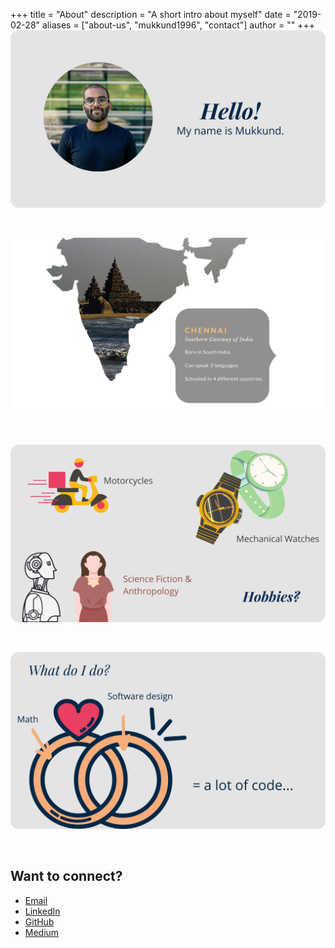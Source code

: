 +++
title = "About"
description = "A short intro about myself"
date = "2019-02-28"
aliases = ["about-us", "mukkund1996", "contact"]
author = ""
+++
![1.png](images/1.png)

<br>

![2.png](images/2.png)

<br>

![3.png](images/3.png)

<br>

![4.png](images/4.png)

<br>

## Want to connect?
- [Email](mailto:mukkundsunjii@gmail.com)
- [LinkedIn](https://www.linkedin.com/in/mukkundsunjii)
- [GitHub](https://github.com/mukkund1996)
- [Medium](https://medium.com/@mukkundsunjii)